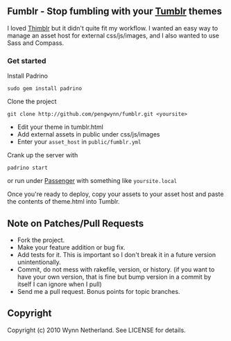 ## Fumblr - Stop fumbling with your [Tumblr](http://tumblr.com) themes

I loved [Thimblr](http://github.com/jphastings/thimblr) but it didn't quite fit my workflow. I wanted an easy way to manage an asset host for external css/js/images, and I also wanted to use Sass and Compass.

### Get started

Install Padrino

    sudo gem install padrino
    
Clone the project

    git clone http://github.com/pengwynn/fumblr.git <yoursite>
    
* Edit your theme in tumblr.html
* Add external assets in public under css/js/images
* Enter your `asset_host` in `public/fumblr.yml`

Crank up the server with

    padrino start
    
or run under [Passenger](http://modrails.com) with something like `yoursite.local`

Once you're ready to deploy, copy your assets to your asset host and  paste the contents of theme.html into Tumblr.


## Note on Patches/Pull Requests
 
* Fork the project.
* Make your feature addition or bug fix.
* Add tests for it. This is important so I don't break it in a
  future version unintentionally.
* Commit, do not mess with rakefile, version, or history.
  (if you want to have your own version, that is fine but
   bump version in a commit by itself I can ignore when I pull)
* Send me a pull request. Bonus points for topic branches.

## Copyright

Copyright (c) 2010 Wynn Netherland. See LICENSE for details.